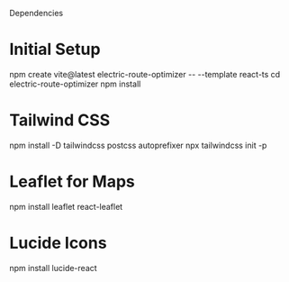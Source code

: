 Dependencies
# Initial Setup
npm create vite@latest electric-route-optimizer -- --template react-ts
cd electric-route-optimizer
npm install

# Tailwind CSS
npm install -D tailwindcss postcss autoprefixer
npx tailwindcss init -p

# Leaflet for Maps
npm install leaflet react-leaflet

# Lucide Icons
npm install lucide-react
